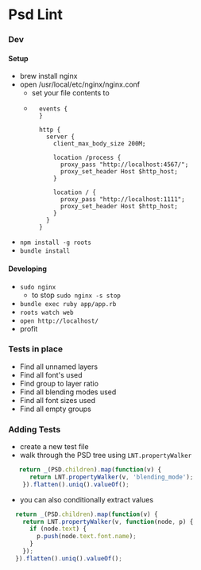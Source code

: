 # Psd Lint

### Dev

#### Setup
* brew install nginx
* open /usr/local/etc/nginx/nginx.conf
  * set your file contents to
  * ```
      events {
      }

      http {
        server {
          client_max_body_size 200M;

          location /process {
            proxy_pass "http://localhost:4567/";
            proxy_set_header Host $http_host;
          }

          location / {
            proxy_pass "http://localhost:1111";
            proxy_set_header Host $http_host;
          }
        }
      }
    ```
* ```npm install -g roots```
* ```bundle install```

#### Developing
* ```sudo nginx```
  * to stop ```sudo nginx -s stop```
* ```bundle exec ruby app/app.rb```
* ```roots watch web```
* ```open http://localhost/```
* profit

### Tests in place
* Find all unnamed layers
* Find all font's used
* Find group to layer ratio
* Find all blending modes used
* Find all font sizes used
* Find all empty groups

### Adding Tests
* create a new test file
* walk through the PSD tree using ```LNT.propertyWalker```


```js
   return _(PSD.children).map(function(v) {
      return LNT.propertyWalker(v, 'blending_mode');
    }).flatten().uniq().valueOf();
```

* you can also conditionally extract values

```js
  return _(PSD.children).map(function(v) {
    return LNT.propertyWalker(v, function(node, p) {
      if (node.text) {
        p.push(node.text.font.name);
      }
    });
  }).flatten().uniq().valueOf();
```

